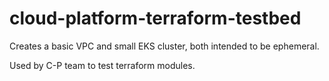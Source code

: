 # cloud-platform-terraform-testbed

Creates a basic VPC and small EKS cluster, both intended to be ephemeral.

Used by C-P team to test terraform modules.
